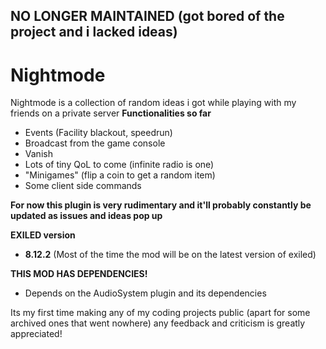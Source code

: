 ## NO LONGER MAINTAINED (got bored of the project and i lacked ideas)
# Nightmode

Nightmode is a collection of random ideas i got while playing with my friends on a private server
**Functionalities so far**
- Events (Facility blackout, speedrun) 
- Broadcast from the game console 
- Vanish 
- Lots of tiny QoL to come (infinite radio is one)
- "Minigames" (flip a coin to get a random item)
- Some client side commands

**For now this plugin is very rudimentary and it'll probably constantly be updated as issues and ideas pop up**

**EXILED version**
- **8.12.2** (Most of the time the mod will be on the latest version of exiled)

**THIS MOD HAS DEPENDENCIES!** 
- Depends on the AudioSystem plugin and its dependencies

Its my first time making any of my coding projects public (apart for some archived ones that went nowhere) any feedback and criticism is greatly appreciated!
